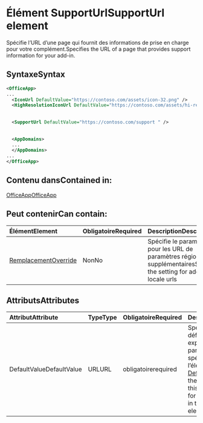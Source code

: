 # <a name="supporturl-element"></a><span data-ttu-id="8aa02-101">Élément SupportUrl</span><span class="sxs-lookup"><span data-stu-id="8aa02-101">SupportUrl element</span></span>

<span data-ttu-id="8aa02-102">Spécifie l’URL d’une page qui fournit des informations de prise en charge pour votre complément.</span><span class="sxs-lookup"><span data-stu-id="8aa02-102">Specifies the URL of a page that provides support information for your add-in.</span></span>

## <a name="syntax"></a><span data-ttu-id="8aa02-103">Syntaxe</span><span class="sxs-lookup"><span data-stu-id="8aa02-103">Syntax</span></span>

```XML
<OfficeApp>
...
  <IconUrl DefaultValue="https://contoso.com/assets/icon-32.png" />
  <HighResolutionIconUrl DefaultValue="https://contoso.com/assets/hi-res-icon.png"/>
  
  
  <SupportUrl DefaultValue="https://contoso.com/support " />
  
  
  <AppDomains>
  ...
  </AppDomains>
...
</OfficeApp>
```

## <a name="contained-in"></a><span data-ttu-id="8aa02-104">Contenu dans</span><span class="sxs-lookup"><span data-stu-id="8aa02-104">Contained in:</span></span>

[<span data-ttu-id="8aa02-105">OfficeApp</span><span class="sxs-lookup"><span data-stu-id="8aa02-105">OfficeApp</span></span>](officeapp.md)

## <a name="can-contain"></a><span data-ttu-id="8aa02-106">Peut contenir</span><span class="sxs-lookup"><span data-stu-id="8aa02-106">Can contain:</span></span>

|  <span data-ttu-id="8aa02-107">Élément</span><span class="sxs-lookup"><span data-stu-id="8aa02-107">Element</span></span> | <span data-ttu-id="8aa02-108">Obligatoire</span><span class="sxs-lookup"><span data-stu-id="8aa02-108">Required</span></span> | <span data-ttu-id="8aa02-109">Description</span><span class="sxs-lookup"><span data-stu-id="8aa02-109">Description</span></span>  |
|:-----|:-----|:-----|
|  [<span data-ttu-id="8aa02-110">Remplacement</span><span class="sxs-lookup"><span data-stu-id="8aa02-110">Override</span></span>](override.md)   | <span data-ttu-id="8aa02-111">Non</span><span class="sxs-lookup"><span data-stu-id="8aa02-111">No</span></span> | <span data-ttu-id="8aa02-112">Spécifie le paramètre pour les URL de paramètres régionaux supplémentaires</span><span class="sxs-lookup"><span data-stu-id="8aa02-112">Specifies the setting for additional locale urls</span></span> |

## <a name="attributes"></a><span data-ttu-id="8aa02-113">Attributs</span><span class="sxs-lookup"><span data-stu-id="8aa02-113">Attributes</span></span>

|<span data-ttu-id="8aa02-114">**Attribut**</span><span class="sxs-lookup"><span data-stu-id="8aa02-114">**Attribute**</span></span>|<span data-ttu-id="8aa02-115">**Type**</span><span class="sxs-lookup"><span data-stu-id="8aa02-115">**Type**</span></span>|<span data-ttu-id="8aa02-116">**Obligatoire**</span><span class="sxs-lookup"><span data-stu-id="8aa02-116">**Required**</span></span>|<span data-ttu-id="8aa02-117">**Description**</span><span class="sxs-lookup"><span data-stu-id="8aa02-117">**Description**</span></span>|
|:-----|:-----|:-----|:-----|
|<span data-ttu-id="8aa02-118">DefaultValue</span><span class="sxs-lookup"><span data-stu-id="8aa02-118">DefaultValue</span></span>|<span data-ttu-id="8aa02-119">URL</span><span class="sxs-lookup"><span data-stu-id="8aa02-119">URL</span></span>|<span data-ttu-id="8aa02-120">obligatoire</span><span class="sxs-lookup"><span data-stu-id="8aa02-120">required</span></span>|<span data-ttu-id="8aa02-121">Spécifie la valeur par défaut de ce paramètre, exprimée pour les paramètres régionaux spécifiés dans l’élément [DefaultLocale](defaultlocale.md).</span><span class="sxs-lookup"><span data-stu-id="8aa02-121">Specifies the default value for this setting, expressed for the locale specified in the [DefaultLocale](defaultlocale.md) element.</span></span>|
